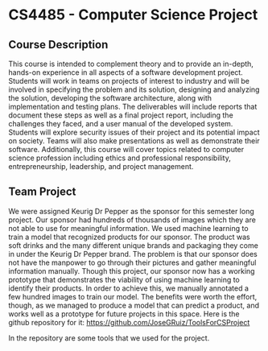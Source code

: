 # CS4485 - Computer Science Project
## Course Description
This course is intended to complement theory and to provide an in-depth, hands-on experience in all aspects of a software development project. Students will work in teams on projects of interest to industry and will be involved in specifying the problem and its solution, designing and analyzing the solution, developing the software architecture, along with implementation and testing plans. The deliverables will include reports that document these steps as well as a final project report, including the challenges they faced, and a user manual of the developed system. Students will explore security issues of their project and its potential impact on society. Teams will also make presentations as well as demonstrate their software. Additionally, this course will cover topics related to computer science profession including ethics and professional responsibility, entrepreneurship, leadership, and project management.

## Team Project
We were assigned Keurig Dr Pepper as the sponsor for this semester long project. Our sponsor had hundreds of thousands of images which they are not able to use for meaningful information. We used machine learning to train a model that recognized products for our sponsor. The product was soft drinks and the many different unique brands and packaging they come in under the Keurig Dr Pepper brand. The problem is that our sponsor does not have the manpower to go through their pictures and gather meaningful information manually. Though this project, our sponsor now has a working prototype that demonstrates the viability of using machine learning to identify their products. In order to achieve this, we manually annotated a few hundred images to train our model. The benefits were worth the effort, though, as we managed to produce a model that can predict a product, and works well as a prototype for future projects in this space. Here is the github repository for it: https://github.com/JoseGRuiz/ToolsForCSProject 

In the repository are some tools that we used for the project. 
